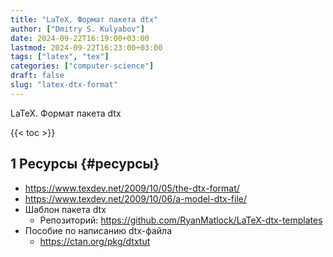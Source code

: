 ```yaml
---
title: "LaTeX. Формат пакета dtx"
author: ["Dmitry S. Kulyabov"]
date: 2024-09-22T16:19:00+03:00
lastmod: 2024-09-22T16:23:00+03:00
tags: ["latex", "tex"]
categories: ["computer-science"]
draft: false
slug: "latex-dtx-format"
---
```


LaTeX. Формат пакета dtx

<!--more-->

{{< toc >}}


## <span class="section-num">1</span> Ресурсы {#ресурсы}

-   <https://www.texdev.net/2009/10/05/the-dtx-format/>
-   <https://www.texdev.net/2009/10/06/a-model-dtx-file/>
-   Шаблон пакета dtx
    -   Репозиторий: <https://github.com/RyanMatlock/LaTeX-dtx-templates>
-   Пособие по написанию dtx-файла
    -   <https://ctan.org/pkg/dtxtut>
